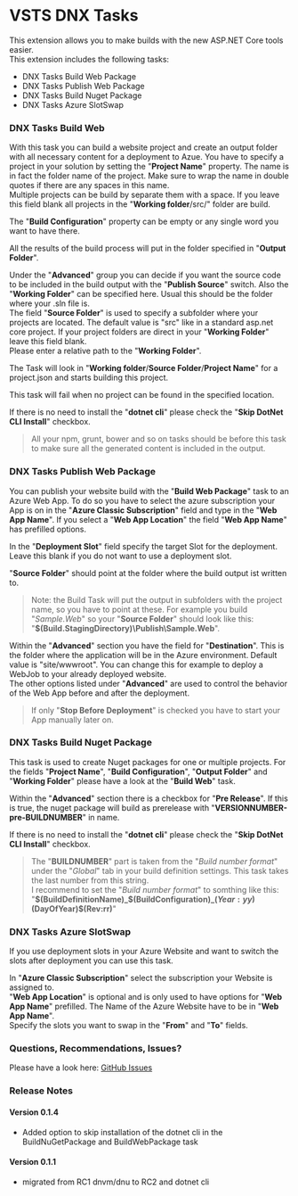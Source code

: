 # VSTS DNX Tasks

This extension allows you to make builds with the new ASP.NET Core tools easier.  
This extension includes the following tasks:

- DNX Tasks Build Web Package
- DNX Tasks Publish Web Package
- DNX Tasks Build Nuget Package
- DNX Tasks Azure SlotSwap

### DNX Tasks Build Web

With this task you can build a website project and create an output folder with all necessary content for a deployment to Azue.
You have to specify a project in your solution by setting the "**Project Name**" property. The name is in fact the folder name of the project. Make sure to wrap the name in double quotes if there are any spaces in this name.  
Multiple projects can be build by separate them with a space. If you leave this field blank all projects in the "**Working folder**/src/" folder are build.

The "**Build Configuration**" property can be empty or any single word you want to have there.

All the results of the build process will put in the folder specified in "**Output Folder**".

Under the "**Advanced**" group you can decide if you want the source code to be included in the build output with the "**Publish Source**" switch.
Also the "**Working Folder**" can be specified here. Usual this should be the folder where your .sln file is.  
The field "**Source Folder**" is used to specify a subfolder where your projects are located. The default value is "src" like in a standard asp.net core project. If your project folders are direct in your "**Working Folder**" leave this field blank.  
Please enter a relative path to the "**Working Folder**".

The Task will look in "**Working folder**/**Source Folder**/**Project Name**" for a project.json and starts building this project.  

This task will fail when no project can be found in the specified location.  

If there is no need to install the "**dotnet cli**" please check the "**Skip DotNet CLI Install**" checkbox.  

> All your npm, grunt, bower and so on tasks should be before this task to make sure all the generated content is included in the output.

### DNX Tasks Publish Web Package

You can publish your website build with the "**Build Web Package**" task to an Azure Web App. To do so you have to select the azure subscription your App is on in the "**Azure Classic Subscription**" field and type in the "**Web App Name**". If you select a "**Web App Location**" the field "**Web App Name**" has prefilled options.

In the "**Deployment Slot**" field specify the target Slot for the deployment. Leave this blank if you do not want to use a deployment slot.

"**Source Folder**" should point at the folder where the build output ist written to.

> Note: the Build Task will put the output in subfolders with the project name, so you have to point at these. For example you build "*Sample.Web*" so your "**Source Folder**" should look like this: "**$(Build.StagingDirectory)\Publish\Sample.Web**".  

Within the "**Advanced**" section you have the field for "**Destination**". This is the folder where the application will be in the Azure environment. Default value is "site/wwwroot". You can change this for example to deploy a WebJob to your already deployed website.  
The other options listed under "**Advanced**" are used to control the behavior of the Web App before and after the deployment.

> If only "**Stop Before Deployment**" is checked you have to start your App manually later on.

### DNX Tasks Build Nuget Package

This task is used to create Nuget packages for one or multiple projects. For the fields "**Project Name**", "**Build Configuration**", "**Output Folder**" and "**Working Folder**" please have a look at the "**Build Web**" task.

Within the "**Advanced**" section there is a checkbox for "**Pre Release**". If this is true, the nuget package will build as prerelease with "**VERSIONNUMBER-pre-BUILDNUMBER**" in name.  

If there is no need to install the "**dotnet cli**" please check the "**Skip DotNet CLI Install**" checkbox.  

> The "**BUILDNUMBER**" part is taken from the "*Build number format*" under the "*Global*" tab in your build definition settings. This task takes the last number from this string.  
> I recommend to set the "*Build number format*" to somthing like this:  
> "**$(BuildDefinitionName)_$(BuildConfiguration)_$(Year:yy)$(DayOfYear)$(Rev:rr)**"


### DNX Tasks Azure SlotSwap

If you use deployment slots in your Azure Website and want to switch the slots after deployment you can use this task.

In "**Azure Classic Subscription**" select the subscription your Website is assigned to.  
"**Web App Location**" is optional and is only used to have options for "**Web App Name**" prefilled.
The Name of the Azure Website have to be in "**Web App Name**".  
Specify the slots you want to swap in the "**From**" and "**To**" fields.

### Questions, Recommendations, Issues?

Please have a look here: [GitHub Issues](https://github.com/kirkone/vsts-dnx-tasks/issues)  

### Release Notes

#### Version 0.1.4

- Added option to skip installation of the dotnet cli in the BuildNuGetPackage and BuildWebPackage task

#### Version 0.1.1

- migrated from RC1 dnvm/dnu to RC2 and dotnet cli

